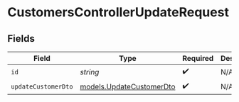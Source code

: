 # CustomersControllerUpdateRequest


## Fields

| Field                                                      | Type                                                       | Required                                                   | Description                                                |
| ---------------------------------------------------------- | ---------------------------------------------------------- | ---------------------------------------------------------- | ---------------------------------------------------------- |
| `id`                                                       | *string*                                                   | :heavy_check_mark:                                         | N/A                                                        |
| `updateCustomerDto`                                        | [models.UpdateCustomerDto](../models/updatecustomerdto.md) | :heavy_check_mark:                                         | N/A                                                        |